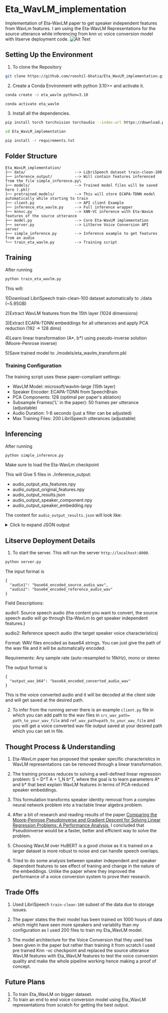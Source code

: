 # Eta_WavLM_implementation
Implementation of Eta-WavLM paper to get speaker independent features from WavLm features. I am using the Eta-WavLM Representations for the source utterance while inferencing from knn vc voice conversion model with litserve deployment code.
![Alt Text](https://github.com/rooshil-bhatia/Eta_WavLM_implementation/blob/main/knnvc_eta.jpeg)

## Setting Up the Environment
1) To clone the Repository
```bash
git clone https://github.com/rooshil-bhatia/Eta_WavLM_implementation.git
```
2) Create a Conda Environment with python 3.10>= and activate it.
```bash
conda create -n eta_wavlm python=3.10
```
```bash
conda activate eta_wavlm
```
3) Install all the dependencies.
```bash
pip install torch torchvision torchaudio --index-url https://download.pytorch.org/whl/cu118
```
```bash
cd Eta_WavLM_implementation
```
```bash
pip install -r requirements.txt
```
## Folder Structure
```
Eta_WavLM_implementation/
├── data/                      --> LibriSpeech dataset train-clean-100
├── inference_output/          --> Will contain features inferenced from the file simple_inference.py\
├── models/                    --> Trained model files will be saved here (.pkl)
├── pretrained_models/         --> This will store ECAPA-TDNN model automatically while starting to train
├── client.py                  --> API client Example
├── inference_eta_wavlm.py     --> Full inference wrapper
├── knnvc.py                   --> kNN-VC inference with Eta-WavLm features of the source utterance
├── model.py                   --> Core Eta-WavLM implementation
├── server.py                  --> LitServe Voice Conversion API server
├── simple_inference.py        --> Inference example to get features from an audio
└── train_eta_wavlm.py         --> Training script
```
## Training 
After running
```bash
python train_eta_wavlm.py
```
This will:

1)Download LibriSpeech train-clean-100 dataset automatically to ./data (~5.95GB)

2)Extract WavLM features from the 15th layer (1024 dimensions)

3)Extract ECAPA-TDNN embeddings for all utterances and apply PCA reduction (192 → 128 dims)

4)Learn linear transformation (A*, b*) using pseudo-inverse solution (Moore-Penrose inverse)

5)Save trained model to ./models/eta_wavlm_transform.pkl

### Training Configuration
The training script uses these paper-compliant settings:
- WavLM Model: microsoft/wavlm-large (15th layer)
- Speaker Encoder: ECAPA-TDNN from SpeechBrain
- PCA Components: 128 (optimal per paper's ablation)
- Subsample Frames('L' in the paper): 50 frames per utterance (adjustable)
- Audio Duration: 1-6 seconds (just a filter can be adjusted)
- Max Training Files: 200 LibriSpeech utterances (adjustable)


## Inferencing

After running
```bash
python simple_inference.py
```
Make sure to load the Eta-WavLm checkpoint

This will Give 5 files in ./inference_output:
- audio_output_eta_features.npy
- audio_output_original_features.npy
- audio_output_results.json
- audio_output_speaker_component.npy
- audio_output_speaker_embedding.npy

The content for `audio_output_results.json` will look like:
<details>
<summary>Click to expand JSON output</summary>

<br>

<pre>
<code>{
  "audio_path": "/speech/suma/rooshil/sample1.wav",
  "duration_seconds": 7.25,
  "sequence_length": 300,
  "feature_dimension": 1024,
  "speaker_embedding_dimension": 192,
  "analysis": {
    "speaker_component_norm": 228.8349,
    "speaker_embedding_norm": 322.0620,
    "speaker_contribution_ratio": 0.8512,
    "original_feature_norm_mean": 268.8370,
    "eta_feature_norm_mean": 249.3773,
    "cosine_similarity_mean": 0.5927,
    "cosine_similarity_std": 0.1325,
    "original_feature_variance": 50.2814,
    "eta_feature_variance": 50.2814,
    "variance_retention_ratio": 1.0,
    "speaker_removal_effectiveness": 0.4073
  },
  "model_info": {
    "wavlm_model": "microsoft/wavlm-large",
    "wavlm_layer": 15,
    "speaker_encoder": "ECAPA-TDNN",
    "A_star_shape": [128, 1024],
    "b_star_shape": [1024]
  }
}
</code>
</pre>

</details>

## Litserve Deployment Details
1) To start the server. This will run the server `http://localhost:8000`.

```bash
python server.py
```

The input format is
```
{
  "audio1": "base64_encoded_source_audio_wav",
  "audio2": "base64_encoded_reference_audio_wav"
}

```
Field Descriptions:

audio1: Source speech audio (the content you want to convert, the source speech audio will go through Eta-WavLm to get speaker independent features.)

audio2: Reference speech audio (the target speaker voice characteristics)

Format: WAV files encoded as base64 strings. You can just give the path of the wav file and it will be automatically encoded.

Requirements: Any sample rate (auto-resampled to 16kHz), mono or stereo


The output format is 

```
{
  "output_wav_b64": "base64_encoded_converted_audio_wav"
}

```

This is the voice converted audio and it will be decoded at the client side and will get saved at the desired path.

2) To infer from the running server there is an example `client.py` file in which you can add path to the wav files in `src_wav_path= path_to_your_wav_file` and `ref_wav_path=path_to_your_wav_file` and you will get a voice converted wav file output saved at your desired path which you can set in file.


## Thought Process & Understanding

1) Eta-WavLm paper has proposed that speaker specific characteristics in WavLM representations can be removed through a linear transformation.
   
2) The training process reduces to solving a well-defined linear regression problem: S = D^T A + 1_N b^T, where the goal is to learn parameters A* and b* that best explain WavLM features in terms of PCA-reduced speaker embeddings.
   
3) This formulation transforms speaker identity removal from a complex neural network problem into a tractable linear algebra problem.
   
4) After a bit of research and reading results of the paper [Comparing the Moore-Penrose Pseudoinverse and Gradient Descent for Solving Linear Regression Problems: A Performance Analysis](https://arxiv.org/abs/2505.23552), I concluded that Pseudoinverse would be a faster, better and efficient way to solve the problem.
   
5) Choosing WavLM over HuBERT is a good choise as it is trained on a larger dataset is more robust to noise and can handle speech overlaps.

6) Tried to do some analysis between speaker independent and speaker dependent features to see effect of traning and change in the nature of the embeddings. Unlike the paper where they improved the performance of a voice conversion system to prove their research.

## Trade Offs

1) Used LibriSpeech `train-clean-100` subset of the data due to storage issues.

2) The paper states the their model has been trained on 1000 hours of data which might have seen more speakers and variablity than my configuration as I used 200 files to train my Eta_WavLM model.

3) The model architecture for the Voice Conversion that they used has been given in the paper but rather than training it from scratch I used pre trained Knn -vc checkpoint and replaced the source utterance WavLM features with Eta_WavLM features to test the voice conversion quality and make the whole pipeline working hence making a proof of concept.

## Future Plans

1) To train Eta_WavLM on bigger dataset.
2) To train an end to end voice conversion model using Eta_WavLM representations from scratch for getting the best output.
